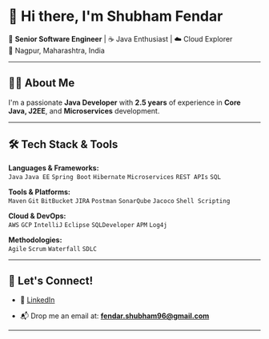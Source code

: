 # 👋 Hi there, I'm Shubham Fendar

🚀 **Senior Software Engineer** | ☕ Java Enthusiast | ☁️ Cloud Explorer  
📍 Nagpur, Maharashtra, India  
 

---

## 👨‍💻 About Me

I'm a passionate **Java Developer** with **2.5 years** of experience in **Core Java, J2EE**, and **Microservices** development. 

---

## 🛠️ Tech Stack & Tools

**Languages & Frameworks:**  
`Java` `Java EE` `Spring Boot` `Hibernate` `Microservices` `REST APIs` `SQL`

**Tools & Platforms:**  
`Maven` `Git` `BitBucket` `JIRA` `Postman` `SonarQube` `Jacoco` `Shell Scripting`

**Cloud & DevOps:**  
`AWS` `GCP` `IntelliJ` `Eclipse` `SQLDeveloper` `APM` `Log4j`

**Methodologies:**  
`Agile` `Scrum` `Waterfall` `SDLC`

---

## 🤝 Let's Connect!

- 💼 [LinkedIn](https://www.linkedin.com/in/shubham-fendar) 
 
- 📬 Drop me an email at: **fendar.shubham96@gmail.com**

---

